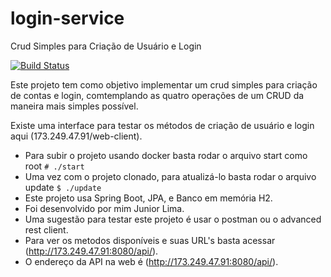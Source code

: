 # login-service
Crud Simples para Criação de Usuário e Login

[![Build Status](https://travis-ci.org/josealbertorodriguesjunior/login-service.svg?branch=master)](https://travis-ci.org/josealbertorodriguesjunior/login-service)

Este projeto tem como objetivo implementar um crud simples para criação de contas e login, comtemplando as quatro operações de um CRUD da maneira mais simples possível.

Existe uma interface para testar os métodos de criação de usuário e login aqui (173.249.47.91/web-client).

- Para subir o projeto usando docker basta rodar o arquivo start como root `# ./start`
- Uma vez com o projeto clonado, para atualizá-lo basta rodar o arquivo update `$ ./update`
- Este projeto usa Spring Boot, JPA, e Banco em memória H2.
- Foi desenvolvido por mim Junior Lima.
- Uma sugestão para testar este projeto é usar o postman ou o advanced rest client.
- Para ver os metodos disponíveis e suas URL's basta acessar (http://173.249.47.91:8080/api/).
- O endereço da API na web é (http://173.249.47.91:8080/api/).
